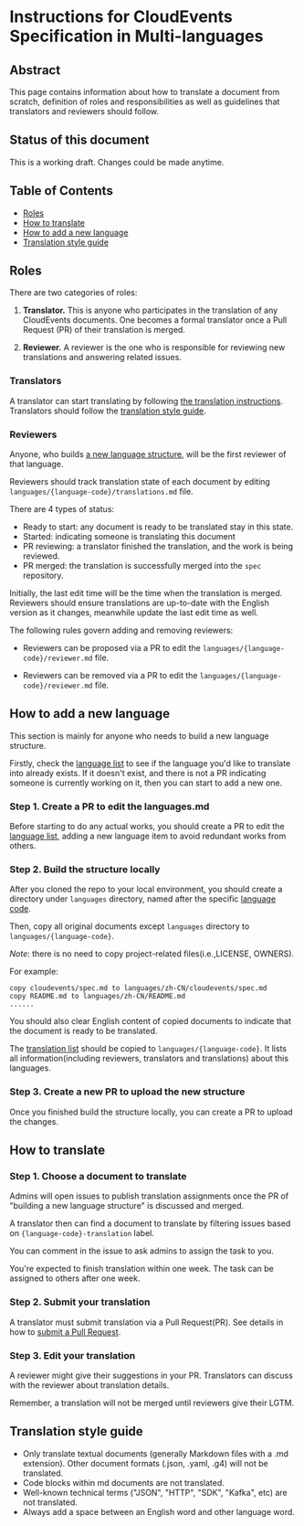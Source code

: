 # Instructions for CloudEvents Specification in Multi-languages

<!-- no verify-specs -->

## Abstract

This page contains information about how to translate a document from scratch, 
definition of roles and responsibilities as well as guidelines that translators 
and reviewers should follow.

## Status of this document

This is a working draft. Changes could be made anytime.

## Table of Contents

- [Roles](#roles)
- [How to translate](#how-to-translate)
- [How to add a new language](#how-to-add-a-new-language)
- [Translation style guide](#translation-style-guide)

## Roles

There are two categories of roles:

1. **Translator.** This is anyone who participates in the translation of any 
   CloudEvents documents. One becomes a formal translator once a Pull Request (PR) 
   of their translation is merged.

2. **Reviewer.** A reviewer is the one who is responsible for reviewing new translations 
   and answering related issues.

### Translators

A translator can start translating by following [the translation instructions](#how-to-translate).
Translators should follow the [translation style guide](#translation-style-guide).

### Reviewers

Anyone, who builds [a new language structure](#how-to-add-a-new-language), will be the first reviewer
of that language.

Reviewers should track translation state of each document by editing 
`languages/{language-code}/translations.md` file.

There are 4 types of status:
- Ready to start: any document is ready to be translated stay in this state.
- Started: indicating someone is translating this document
- PR reviewing: a translator finished the translation, and the work is being reviewed.
- PR merged: the translation is successfully merged into the `spec` repository.

Initially, the last edit time will be the time when the translation is merged.
Reviewers should ensure translations are up-to-date with the English version as it changes, meanwhile 
update the last edit time as well. 

The following rules govern adding and removing reviewers:

- Reviewers can be proposed via a PR to edit the `languages/{language-code}/reviewer.md` file.

- Reviewers can be removed via a PR to edit the `languages/{language-code}/reviewer.md` file.

## How to add a new language 

This section is mainly for anyone who needs to build a new language structure.

Firstly, check the [language list](languages.md) to see if the language
you'd like to translate into already exists. If it doesn't exist, 
and there is not a PR indicating someone is currently working on it,
then you can start to add a new one.

### Step 1. Create a PR to edit the languages.md

Before starting to do any actual works, you should create a PR to edit the
[language list](languages.md), adding a new language item to avoid redundant works from others.

### Step 2. Build the structure locally

After you cloned the repo to your local environment, you should create a directory 
under `languages` directory, named after the specific 
[language code](http://www.lingoes.net/en/translator/langcode.htm).

Then, copy all original documents except `languages` directory to `languages/{language-code}`.

*Note*: there is no need to copy project-related files(i.e.,LICENSE, OWNERS).

For example:
```
copy cloudevents/spec.md to languages/zh-CN/cloudevents/spec.md
copy README.md to languages/zh-CN/README.md
......
```
You should also clear English content of copied documents to indicate 
that the document is ready to be translated.

The [translation list](zh-CN/translations.md)
should be copied to `languages/{language-code}`.
It lists all information(including reviewers, translators and translations) about this languages.

### Step 3. Create a new PR to upload the new structure

Once you finished build the structure locally, you can create a PR to upload the changes.

## How to translate

### Step 1. Choose a document to translate 

Admins will open issues to publish translation assignments 
once the PR of "building a new language structure" is discussed and merged.

A translator then can find a document to translate by filtering issues based on 
`{language-code}-translation` label.

You can comment in the issue to ask admins to assign the task to you.

You're expected to finish translation within one week. The task can be assigned to
others after one week.

### Step 2. Submit your translation

A translator must submit translation via a Pull Request(PR). See details in how to 
[submit a Pull Request](../community/CONTRIBUTING.md#suggesting-a-change).

### Step 3. Edit your translation

A reviewer might give their suggestions in your PR. 
Translators can discuss with the reviewer about translation details.

Remember, a translation will not be merged until reviewers give their LGTM.

## Translation style guide
- Only translate textual documents (generally Markdown files with a .md extension).
  Other document formats (.json, .yaml, .g4) will not be translated.
- Code blocks within md documents are not translated.
- Well-known technical terms ("JSON", "HTTP", "SDK", "Kafka", etc) are not translated.
- Always add a space between an English word and other language word.